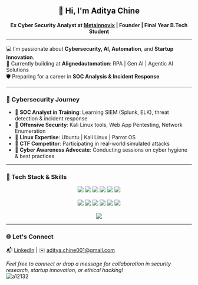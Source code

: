 <h2 align="center">👋 Hi, I'm Aditya Chine</h2>

<p align="center">
  <b>Ex Cyber Security Analyst at <a href="https://www.linkedin.com/company/metainnovix">Metainnovix</a> | Founder | Final Year B.Tech Student</b>  
</p>

---

💻 I’m passionate about **Cybersecurity, AI, Automation**, and **Startup Innovation**.<br>
🚀 Currently building at <b>Alignedautomation</b>: RPA | Gen AI | Agentic AI Solutions<br>
🛡️ Preparing for a career in **SOC Analysis & Incident Response**<br>

---

### 🔐 Cybersecurity Journey

- 🎯 **SOC Analyst in Training**: Learning SIEM (Splunk, ELK), threat detection & incident response  
- 🧠 **Offensive Security**: Kali Linux tools, Web App Pentesting, Network Enumeration  
- 🐧 **Linux Expertise**: Ubuntu | Kali Linux | Parrot OS  
- 🧩 **CTF Competitor**: Participating in real-world simulated attacks  
- 📢 **Cyber Awareness Advocate**: Conducting sessions on cyber hygiene & best practices  

---

### 🧠 Tech Stack & Skills

<p align="center">
  <img src="https://img.shields.io/badge/RPA-blue?style=for-the-badge&logo=automation&logoColor=white" />
  <img src="https://img.shields.io/badge/Gen%20AI-6A5ACD?style=for-the-badge&logo=openai&logoColor=white" />
  <img src="https://img.shields.io/badge/Agentic%20AI-orange?style=for-the-badge&logo=autohotkey&logoColor=white" />
  <img src="https://img.shields.io/badge/Automation-green?style=for-the-badge&logo=githubactions&logoColor=white" />
  <img src="https://img.shields.io/badge/Data%20Analysis-darkblue?style=for-the-badge&logo=python&logoColor=white" />
  <img src="https://img.shields.io/badge/Data%20Visualization-teal?style=for-the-badge&logo=plotly&logoColor=white" />
  <br><br>
  <img src="https://img.shields.io/badge/SOC%20Analyst%20in%20Training-red?style=for-the-badge&logo=security&logoColor=white" />
  <img src="https://img.shields.io/badge/Cybersecurity-8B0000?style=for-the-badge&logo=verizon&logoColor=white" />
  <img src="https://img.shields.io/badge/Kali%20Linux-000000?style=for-the-badge&logo=kalilinux&logoColor=white" />
  <img src="https://img.shields.io/badge/Ubuntu-E95420?style=for-the-badge&logo=ubuntu&logoColor=white" />
  <img src="https://img.shields.io/badge/Parrot%20OS-1B8F94?style=for-the-badge&logo=linux&logoColor=white" />
  <img src="https://img.shields.io/badge/Web%20Pentesting-4B0082?style=for-the-badge&logo=burpsuite&logoColor=white" />
  <br><br>
  <img src="https://img.shields.io/badge/CTF%20Player-DA70D6?style=for-the-badge&logo=hackthebox&logoColor=white" />
</p>

---

### 🌐 Let's Connect

📬 [LinkedIn](https://www.linkedin.com/in/aditya-chine001) | ✉️ aditya.chine001@gmail.com

*Feel free to connect or drop a message for collaboration in security research, startup innovation, or ethical hacking!*  
![a12132](https://github.com/user-attachments/assets/01f4318f-d465-4e62-8d5e-1d07a69e3103)




